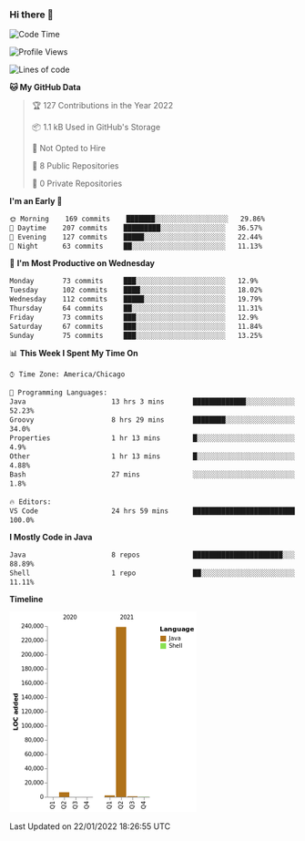 ### Hi there 👋


<!--START_SECTION:waka-->
![Code Time](http://img.shields.io/badge/Code%20Time-1%2C996%20hrs%2017%20mins-blue)

![Profile Views](http://img.shields.io/badge/Profile%20Views-0-blue)

![Lines of code](https://img.shields.io/badge/From%20Hello%20World%20I%27ve%20Written-249%20Thousand%20lines%20of%20code-blue)

**🐱 My GitHub Data** 

> 🏆 127 Contributions in the Year 2022
 > 
> 📦 1.1 kB Used in GitHub's Storage 
 > 
> 🚫 Not Opted to Hire
 > 
> 📜 8 Public Repositories 
 > 
> 🔑 0 Private Repositories  
 > 
**I'm an Early 🐤** 

```text
🌞 Morning    169 commits    ███████░░░░░░░░░░░░░░░░░░   29.86% 
🌆 Daytime    207 commits    █████████░░░░░░░░░░░░░░░░   36.57% 
🌃 Evening    127 commits    █████░░░░░░░░░░░░░░░░░░░░   22.44% 
🌙 Night      63 commits     ██░░░░░░░░░░░░░░░░░░░░░░░   11.13%

```
📅 **I'm Most Productive on Wednesday** 

```text
Monday       73 commits     ███░░░░░░░░░░░░░░░░░░░░░░   12.9% 
Tuesday      102 commits    ████░░░░░░░░░░░░░░░░░░░░░   18.02% 
Wednesday    112 commits    █████░░░░░░░░░░░░░░░░░░░░   19.79% 
Thursday     64 commits     ██░░░░░░░░░░░░░░░░░░░░░░░   11.31% 
Friday       73 commits     ███░░░░░░░░░░░░░░░░░░░░░░   12.9% 
Saturday     67 commits     ███░░░░░░░░░░░░░░░░░░░░░░   11.84% 
Sunday       75 commits     ███░░░░░░░░░░░░░░░░░░░░░░   13.25%

```


📊 **This Week I Spent My Time On** 

```text
⌚︎ Time Zone: America/Chicago

💬 Programming Languages: 
Java                     13 hrs 3 mins       █████████████░░░░░░░░░░░░   52.23% 
Groovy                   8 hrs 29 mins       ████████░░░░░░░░░░░░░░░░░   34.0% 
Properties               1 hr 13 mins        █░░░░░░░░░░░░░░░░░░░░░░░░   4.9% 
Other                    1 hr 13 mins        █░░░░░░░░░░░░░░░░░░░░░░░░   4.88% 
Bash                     27 mins             ░░░░░░░░░░░░░░░░░░░░░░░░░   1.8%

🔥 Editors: 
VS Code                  24 hrs 59 mins      █████████████████████████   100.0%

```

**I Mostly Code in Java** 

```text
Java                     8 repos             ██████████████████████░░░   88.89% 
Shell                    1 repo              ██░░░░░░░░░░░░░░░░░░░░░░░   11.11%

```


**Timeline**

![Chart not found](https://raw.githubusercontent.com/powercasgamer/powercasgamer/master/charts/bar_graph.png) 


 Last Updated on 22/01/2022 18:26:55 UTC
<!--END_SECTION:waka-->
